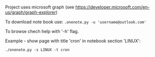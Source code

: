 Project uses microsoft graph (see https://developer.microsoft.com/en-us/graph/graph-explorer)

To download note book use:
```.onenote.py -u 'username@outlook.com'```

To browse chech help with '-h' flag.

Example - show page with title 'cron' in notebook section 'LINUX':

```./onenote.py -s LINUX -t cron```

